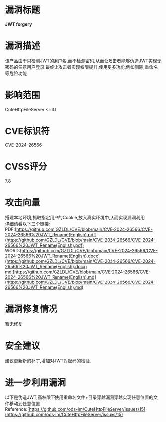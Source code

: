 <a name="bsTE4"></a>
# 漏洞标题
**JWT forgery**
<a name="lBRa6"></a>
# 漏洞描述
该产品由于只检测JWT的用户名,而不检测密码,从而让攻击者能够伪造JWT实现无密码的任意用户登录.最终让攻击者实现权限提升,使用更多功能,例如删除,重命名等危险功能
<a name="GfEjq"></a>
# 影响范围
CuteHttpFileServer <=3.1
<a name="bZpho"></a>
# CVE标识符
CVE-2024-26566
<a name="TGKVB"></a>
# CVSS评分
7.8
<a name="holYe"></a>
# 攻击向量
搭建本地环境,抓取指定用户的Cookie,放入真实环境中,从而实现漏洞利用<br />详细请看以下三个链接:<br />PDF:[https://github.com/GZLDL/CVE/blob/main/CVE-2024-26566/CVE-2024-26566%20JWT_Rename(English).pdf](https://github.com/GZLDL/CVE/blob/main/CVE-2024-26566/CVE-2024-26566%20JWT_Rename(English).pdf)<br />WORD:[https://github.com/GZLDL/CVE/blob/main/CVE-2024-26566/CVE-2024-26566%20JWT_Rename(English).docx](https://github.com/GZLDL/CVE/blob/main/CVE-2024-26566/CVE-2024-26566%20JWT_Rename(English).docx)<br />md:[https://github.com/GZLDL/CVE/blob/main/CVE-2024-26566/CVE-2024-26566%20JWT_Rename(English).md](https://github.com/GZLDL/CVE/blob/main/CVE-2024-26566/CVE-2024-26566%20JWT_Rename(English).md)
<a name="tYTX5"></a>
# 漏洞修复情况
暂无修复
<a name="i1slv"></a>
# 安全建议
建议更新新的补丁,增加对JWT对密码的检验.
<a name="HJqFn"></a>
# 进一步利用漏洞
以下是伪造JWT,高权限下使用重命名文件+目录穿越漏洞穿越实现任意位置的文件移动到任意位置<br />Reference:[https://github.com/ods-im/CuteHttpFileServer/issues/15](https://github.com/ods-im/CuteHttpFileServer/issues/15)
